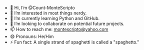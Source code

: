 - 👋 Hi, I’m @Count-MonteScripto
- 👀 I’m interested in most things nerdy.
- 🌱 I’m currently learning Python and GitHub.
- 💞️ I’m looking to collaborate on potential future projects.
- 📫 How to reach me: montescripto@yahoo.com
- 😄 Pronouns: He/Him
- ⚡ Fun fact: A single strand of spaghetti is called a "spaghetto."

<!---
Count-MonteScripto/Count-MonteScripto is a ✨ special ✨ repository because its `README.md` (this file) appears on your GitHub profile.
You can click the Preview link to take a look at your changes.
--->
